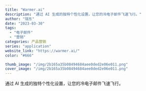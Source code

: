 ```yaml
---
title: "Warmer.ai"
description: "通过 AI 生成的独特个性化设置，让您的冷电子邮件飞速飞行。"
author: "瑞东"
date: "2023-03-30"
tags:
  - "电子邮件"
  - "营销"
categories: 产品营销
series: "application"
website_link: "https://warmer.ai/"
color: "#666"

thumb_image: "/img/2b165a35b08494684aee0ded2e06e011.png"
cover_image: "/img/2b165a35b08494684aee0ded2e06e011.png"
---
```


通过 AI 生成的独特个性化设置，让您的冷电子邮件飞速飞行。